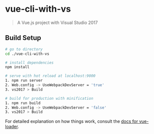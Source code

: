 # vue-cli-with-vs

> A Vue.js project with Visual Studio 2017

## Build Setup

``` bash
# go to directory
cd ./vue-cli-with-vs

# install dependencies
npm install

# serve with hot reload at localhost:9000
1. npm run server
2. Web.config -> UseWebpackDevServer = 'true'
3. vs2017 > Build

# build for production with minification
1. npm run build
2. Web.config -> UseWebpackDevServer = 'false'
3. vs2017 > Build
```

For detailed explanation on how things work, consult the [docs for vue-loader](http://vuejs.github.io/vue-loader).
